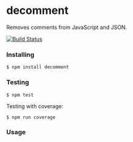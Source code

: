 decomment
===========

Removes comments from JavaScript and JSON.

[![Build Status](https://travis-ci.org/vitaly-t/decomment.svg?branch=master)](https://travis-ci.org/vitaly-t/decomment)

### Installing

```
$ npm install decomment
```

### Testing

```
$ npm test
```

Testing with coverage:
```
$ npm run coverage
```

### Usage

